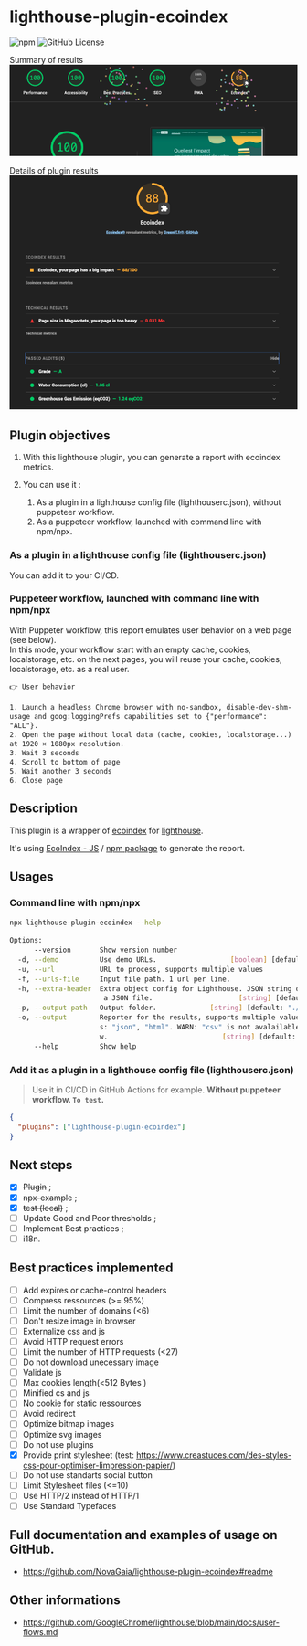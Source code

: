 # lighthouse-plugin-ecoindex

![npm](https://img.shields.io/npm/v/lighthouse-plugin-ecoindex) ![GitHub License](https://img.shields.io/github/license/NovaGaia/lighthouse-plugin-ecoindex)

Summary of results
![Summary of results](docs/ecoindex-intro.png)

Details of plugin results
![Details of plugin results](docs/ecoindex-results.png)

## Plugin objectives

1. With this lighthouse plugin, you can generate a report with ecoindex metrics.
2. You can use it :

   1. As a plugin in a lighthouse config file (lighthouserc.json), without puppeteer workflow.
   2. As a puppeteer workflow, launched with command line with npm/npx.

### As a plugin in a lighthouse config file (lighthouserc.json)

You can add it to your CI/CD.

### Puppeteer workflow, launched with command line with npm/npx

With Puppeter workflow, this report emulates user behavior on a web page (see below).  
In this mode, your workflow start with an empty cache, cookies, localstorage, etc. on the next pages, you will reuse your cache, cookies, localstorage, etc. as a real user.

```
👉 User behavior

1. Launch a headless Chrome browser with no-sandbox, disable-dev-shm-usage and goog:loggingPrefs capabilities set to {"performance": "ALL"}.
2. Open the page without local data (cache, cookies, localstorage...) at 1920 × 1080px resolution.
3. Wait 3 seconds
4. Scroll to bottom of page
5. Wait another 3 seconds
6. Close page
```

## Description

This plugin is a wrapper of [ecoindex](https://ecoindex.fr/) for [lighthouse](https://github.com/GoogleChrome/lighthouse/blob/main/docs/plugins.md).

It's using [EcoIndex - JS](https://github.com/tsecher/ecoindex_js#readme) / [npm package](https://www.npmjs.com/package/ecoindex) to generate the report.

## Usages

### Command line with npm/npx

```bash
npx lighthouse-plugin-ecoindex --help
```

```bash
Options:
      --version       Show version number                              [boolean]
  -d, --demo          Use demo URLs.                  [boolean] [default: false]
  -u, --url           URL to process, supports multiple values           [array]
  -f, --urls-file     Input file path. 1 url per line.                  [string]
  -h, --extra-header  Extra object config for Lighthouse. JSON string or path to
                       a JSON file.                     [string] [default: null]
  -p, --output-path   Output folder.             [string] [default: "./reports"]
  -o, --output        Reporter for the results, supports multiple values. choice
                      s: "json", "html". WARN: "csv" is not avalailable with flo
                      w.                            [string] [default: ["html"]]
      --help          Show help                                        [boolean]
```

### Add it as a plugin in a lighthouse config file (lighthouserc.json)

> Use it in CI/CD in GitHub Actions for example.
> **Without puppeteer workflow. `To test`.**

```json
{
  "plugins": ["lighthouse-plugin-ecoindex"]
}
```

## Next steps

- [x] ~~Plugin~~ ;
- [x] ~~npx-example~~ ;
- [x] ~~test (local)~~ ;
- [ ] Update Good and Poor thresholds ;
- [ ] Implement Best practices ;
- [ ] i18n.

## Best practices implemented

- [ ] Add expires or cache-control headers
- [ ] Compress ressources (>= 95%)
- [ ] Limit the number of domains (<6)
- [ ] Don't resize image in browser
- [ ] Externalize css and js
- [ ] Avoid HTTP request errors
- [ ] Limit the number of HTTP requests (<27)
- [ ] Do not download unecessary image
- [ ] Validate js
- [ ] Max cookies length(<512 Bytes )
- [ ] Minified cs and js
- [ ] No cookie for static ressources
- [ ] Avoid redirect
- [ ] Optimize bitmap images
- [ ] Optimize svg images
- [ ] Do not use plugins
- [x] Provide print stylesheet (test: https://www.creastuces.com/des-styles-css-pour-optimiser-limpression-papier/)
- [ ] Do not use standarts social button
- [ ] Limit Stylesheet files (<=10)
- [ ] Use HTTP/2 instead of HTTP/1
- [ ] Use Standard Typefaces

## Full documentation and examples of usage on GitHub.

- https://github.com/NovaGaia/lighthouse-plugin-ecoindex#readme

## Other informations

- https://github.com/GoogleChrome/lighthouse/blob/main/docs/user-flows.md
